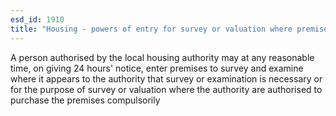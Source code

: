 ```yaml
---
esd_id: 1910
title: "Housing - powers of entry for survey or valuation where premises compulsorily purchased"
---
```


A person authorised by the local housing authority may at any reasonable time, on giving 24 hours' notice, enter premises to survey and examine where it appears to the authority that survey or examination is necessary or for the purpose of survey or valuation where the authority are authorised to purchase the premises compulsorily

